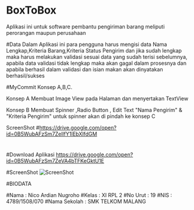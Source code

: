 # BoxToBox
Aplikasi ini untuk software pembantu pengiriman barang meliputi perorangan maupun perusahaan

#Data
Dalam Aplikasi ini para pengguna harus mengisi data Nama Lengkap,Kriteria Barang,Kriteria Status Pengirim dan jika sudah lengkap maka harus melakukan validasi sesuai data yang sudah terisi sebelumnya, apabila data validasi tidak lengkap maka akan gagal dalam prosesnya dan apabila berhasil dalam validasi dan isian makan akan dinyatakan berhasil/sukses



#MyCommit
Konsep A,B,C.

Konsep A
Membuat Image View pada Halaman dan menyertakan TextView

Konsep B
Membuat Spinner ,Radio Button , Edit Text "Nama Pengirim" & "Kriteria Pengirim"
untuk spinner akan di pindah ke konsep C

ScreenShot
#https://drive.google.com/open?id=0B5WubAFzSm7ZellfY1lEbXlfdGM
#

#Download Aplikasi
https://drive.google.com/open?id=0B5WubAFzSm7ZeVA4bTFKeGktU1E

#ScreenShot
![ScreenShot](https://github.com/NicoAN42/BoxToBox/blob/box/Screenshot_2016-09-11-10-06-04-74.png"")

#BIODATA


#Nama
  : Nico Ardian Nugroho
#Kelas
  : XI RPL 2
#No Urut
  : 19
#NIS
  : 4789/1508/070
#Nama Sekolah
  : SMK TELKOM MALANG
